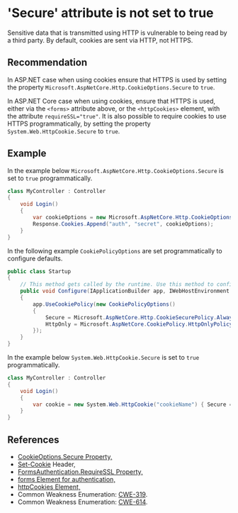 # 'Secure' attribute is not set to true
Sensitive data that is transmitted using HTTP is vulnerable to being read by a third party. By default, cookies are sent via HTTP, not HTTPS.


## Recommendation
In ASP.NET case when using cookies ensure that HTTPS is used by setting the property `Microsoft.AspNetCore.Http.CookieOptions.Secure` to `true`.

In ASP.NET Core case when using cookies, ensure that HTTPS is used, either via the `<forms>` attribute above, or the `<httpCookies>` element, with the attribute `requireSSL="true"`. It is also possible to require cookies to use HTTPS programmatically, by setting the property `System.Web.HttpCookie.Secure` to `true`.


## Example
In the example below `Microsoft.AspNetCore.Http.CookieOptions.Secure` is set to `true` programmatically.


```csharp
class MyController : Controller
{
    void Login()
    {
        var cookieOptions = new Microsoft.AspNetCore.Http.CookieOptions() { Secure = true };
        Response.Cookies.Append("auth", "secret", cookieOptions);
    }
}
```
In the following example `CookiePolicyOptions` are set programmatically to configure defaults.


```csharp
public class Startup
{
    // This method gets called by the runtime. Use this method to configure the HTTP request pipeline.
    public void Configure(IApplicationBuilder app, IWebHostEnvironment env)
    {
        app.UseCookiePolicy(new CookiePolicyOptions()
        {
            Secure = Microsoft.AspNetCore.Http.CookieSecurePolicy.Always,
            HttpOnly = Microsoft.AspNetCore.CookiePolicy.HttpOnlyPolicy.Always
        });
    }
}
```
In the example below `System.Web.HttpCookie.Secure` is set to `true` programmatically.


```csharp
class MyController : Controller
{
    void Login()
    {
        var cookie = new System.Web.HttpCookie("cookieName") { Secure = true };
    }
}
```

## References
* [CookieOptions.Secure Property,](https://docs.microsoft.com/en-us/dotnet/api/microsoft.aspnetcore.http.cookieoptions.secure)
* [Set-Cookie](https://developer.mozilla.org/en-US/docs/Web/HTTP/Headers/Set-Cookie) Header,
* [FormsAuthentication.RequireSSL Property,](https://msdn.microsoft.com/en-us/library/system.web.security.formsauthentication.requiressl(v=vs.110).aspx)
* [forms Element for authentication,](https://msdn.microsoft.com/en-us/library/1d3t3c61(v=vs.100).aspx)
* [httpCookies Element,](https://msdn.microsoft.com/library/ms228262%28v=vs.100%29.aspx)
* Common Weakness Enumeration: [CWE-319](https://cwe.mitre.org/data/definitions/319.html).
* Common Weakness Enumeration: [CWE-614](https://cwe.mitre.org/data/definitions/614.html).

